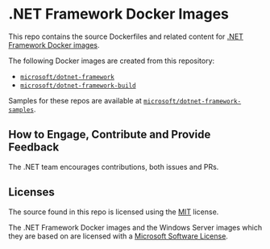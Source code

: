 # .NET Framework Docker Images



This repo contains the source Dockerfiles and related content for [.NET Framework Docker images](https://hub.docker.com/r/microsoft/dotnet-framework).

The following Docker images are created from this repository:

* [`microsoft/dotnet-framework`](https://hub.docker.com/r/microsoft/dotnet-framework)
* [`microsoft/dotnet-framework-build`](https://hub.docker.com/r/microsoft/dotnet-framework-build/)

Samples for these repos are available at [`microsoft/dotnet-framework-samples`](https://hub.docker.com/r/microsoft/dotnet-framework-samples).

## How to Engage, Contribute and Provide Feedback

The .NET team encourages contributions, both issues and PRs.

## Licenses

The source found in this repo is licensed using the [MIT](LICENSE.TXT) license.

The .NET Framework Docker images and the Windows Server images which they are based on are licensed with a [Microsoft Software License](https://hub.docker.com/r/microsoft/windowsservercore/).